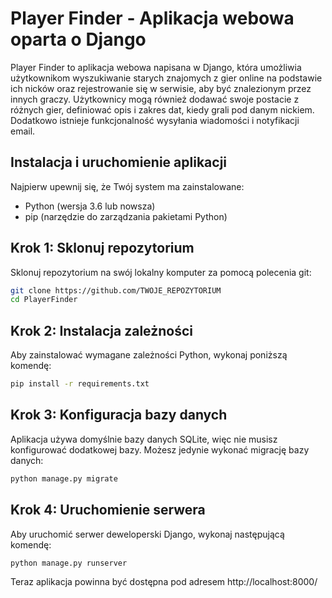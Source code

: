 # Player Finder - Aplikacja webowa oparta o Django

Player Finder to aplikacja webowa napisana w Django, która umożliwia użytkownikom wyszukiwanie starych znajomych z gier online na podstawie ich nicków oraz rejestrowanie się w serwisie, aby być znalezionym przez innych graczy. Użytkownicy mogą również dodawać swoje postacie z różnych gier, definiować opis i zakres dat, kiedy grali pod danym nickiem. Dodatkowo istnieje funkcjonalność wysyłania wiadomości i notyfikacji email.

## Instalacja i uruchomienie aplikacji

Najpierw upewnij się, że Twój system ma zainstalowane:

- Python (wersja 3.6 lub nowsza)
- pip (narzędzie do zarządzania pakietami Python)

## Krok 1: Sklonuj repozytorium

Sklonuj repozytorium na swój lokalny komputer za pomocą polecenia git:

```bash
git clone https://github.com/TWOJE_REPOZYTORIUM
cd PlayerFinder
```

## Krok 2: Instalacja zależności

Aby zainstalować wymagane zależności Python, wykonaj poniższą komendę:

```bash
pip install -r requirements.txt
```

## Krok 3: Konfiguracja bazy danych

Aplikacja używa domyślnie bazy danych SQLite, więc nie musisz konfigurować dodatkowej bazy. Możesz jedynie wykonać migrację bazy danych:

```bash
python manage.py migrate
```

## Krok 4: Uruchomienie serwera

Aby uruchomić serwer deweloperski Django, wykonaj następującą komendę:

```bash
python manage.py runserver
```

Teraz aplikacja powinna być dostępna pod adresem http://localhost:8000/
